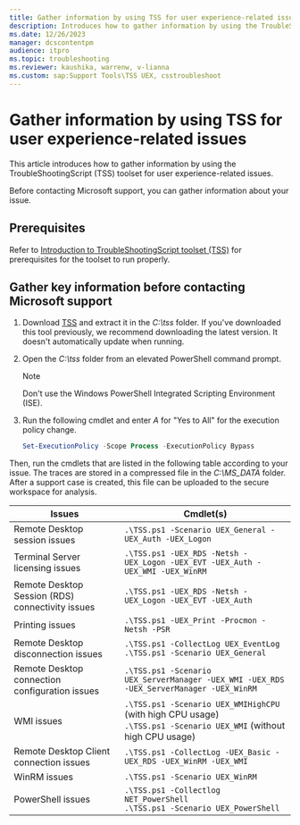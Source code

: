```yaml
---
title: Gather information by using TSS for user experience-related issues
description: Introduces how to gather information by using the TroubleShootingScript (TSS) toolset for user experience-related issues.
ms.date: 12/26/2023
manager: dcscontentpm
audience: itpro
ms.topic: troubleshooting
ms.reviewer: kaushika, warrenw, v-lianna
ms.custom: sap:Support Tools\TSS UEX, csstroubleshoot
---
```

# Gather information by using TSS for user experience-related issues

This article introduces how to gather information by using the TroubleShootingScript (TSS) toolset for user experience-related issues.

Before contacting Microsoft support, you can gather information about your issue.

## Prerequisites

Refer to [Introduction to TroubleShootingScript toolset (TSS)](introduction-to-troubleshootingscript-toolset-tss.md#prerequisites) for prerequisites for the toolset to run properly.

## Gather key information before contacting Microsoft support

1. Download [TSS](https://aka.ms/getTSS) and extract it in the *C:\\tss* folder. If you've downloaded this tool previously, we recommend downloading the latest version. It doesn't automatically update when running.
2. Open the *C:\\tss* folder from an elevated PowerShell command prompt.
    > [!NOTE]
    > Don't use the Windows PowerShell Integrated Scripting Environment (ISE).
3. Run the following cmdlet and enter *A* for "Yes to All" for the execution policy change.

    ```powershell
    Set-ExecutionPolicy -Scope Process -ExecutionPolicy Bypass
    ```

Then, run the cmdlets that are listed in the following table according to your issue. The traces are stored in a compressed file in the *C:\\MS_DATA* folder. After a support case is created, this file can be uploaded to the secure workspace for analysis.

|Issues  |Cmdlet(s)  |
|---------|---------|
|<a id="remote-desktop-session"></a>Remote Desktop session issues     |`.\TSS.ps1 -Scenario UEX_General -UEX_Auth -UEX_Logon`         |
|<a id="terminal-server-licensing"></a>Terminal Server licensing issues     |`.\TSS.ps1 -UEX_RDS -Netsh -UEX_Logon -UEX_EVT -UEX_Auth -UEX_WMI -UEX_WinRM`         |
|<a id="remote-desktop-session-connectivity"></a>Remote Desktop Session (RDS) connectivity issues     |`.\TSS.ps1 -UEX_RDS -Netsh -UEX_Logon -UEX_EVT -UEX_Auth`         |
|<a id="printing"></a>Printing issues     |`.\TSS.ps1 -UEX_Print -Procmon -Netsh -PSR`         |
|<a id="remote-desktop-disconnection"></a>Remote Desktop disconnection issues     |`.\TSS.ps1 -CollectLog UEX_EventLog`<br>`.\TSS.ps1 -Scenario UEX_General`|
|<a id="remote-desktop-disconnection-configuration"></a>Remote Desktop connection configuration issues     |`.\TSS.ps1 -Scenario UEX_ServerManager -UEX_WMI -UEX_RDS -UEX_ServerManager -UEX_WinRM`         |
|<a id="wmi"></a>WMI issues     |`.\TSS.ps1 -Scenario UEX_WMIHighCPU` (with high CPU usage)<br>`.\TSS.ps1 -Scenario UEX_WMI` (without high CPU usage)         |
|<a id="remote-desktop-client-connection"></a>Remote Desktop Client connection issues     |`.\TSS.ps1 -CollectLog -UEX_Basic -UEX_RDS -UEX_WinRM -UEX_WMI`         |
|<a id="winrm"></a>WinRM issues     |`.\TSS.ps1 -Scenario UEX_WinRM`         |
|<a id="powershell"></a>PowerShell issues     |`.\TSS.ps1 -Collectlog NET_PowerShell`<br>`.\TSS.ps1 -Scenario UEX_PowerShell`|
